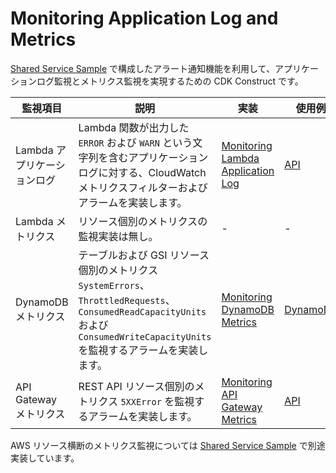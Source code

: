# Monitoring Application Log and Metrics

[Shared Service Sample](https://github.com/cm-cxlabs/shared-service-sample) で構成したアラート通知機能を利用して、アプリケーションログ監視とメトリクス監視を実現するための CDK Construct です。

| 監視項目                    | 説明                                                                                                                                                                              | 実装                                                             | 使用例                       |
| --------------------------- | --------------------------------------------------------------------------------------------------------------------------------------------------------------------------------- | ---------------------------------------------------------------- | ---------------------------- |
| Lambda アプリケーションログ | Lambda 関数が出力した `ERROR` および `WARN` という文字列を含むアプリケーションログに対する、CloudWatch メトリクスフィルターおよびアラームを実装します。                           | [Monitoring Lambda Application Log](./lambda-application-log.ts) | [API](./../api.ts)           |
| Lambda メトリクス           | リソース個別のメトリクスの監視実装は無し。                                                                                                                                        | -                                                                | -                            |
| DynamoDB メトリクス         | テーブルおよび GSI リソース個別のメトリクス `SystemErrors`、`ThrottledRequests`、`ConsumedReadCapacityUnits` および `ConsumedWriteCapacityUnits` を監視するアラームを実装します。 | [Monitoring DynamoDB Metrics](./dynamodb-metrics.ts)             | [DynamoDB](./../dynamodb.ts) |
| API Gateway メトリクス      | REST API リソース個別のメトリクス `5XXError` を監視するアラームを実装します。                                                                                                     | [Monitoring API Gateway Metrics](./api-gateway-metrics.ts)       | [API](./../api.ts)           |

AWS リソース横断のメトリクス監視については [Shared Service Sample](https://github.com/cm-cxlabs/shared-service-sample/tree/feature-monitoring-resource/packages/iac/lib/constructs/monitoring) で別途実装しています。
